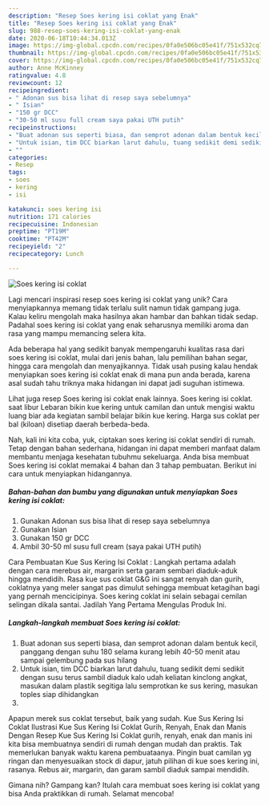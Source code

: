 ```yaml
---
description: "Resep Soes kering isi coklat yang Enak"
title: "Resep Soes kering isi coklat yang Enak"
slug: 988-resep-soes-kering-isi-coklat-yang-enak
date: 2020-06-18T10:44:34.013Z
image: https://img-global.cpcdn.com/recipes/0fa0e506bc05e41f/751x532cq70/soes-kering-isi-coklat-foto-resep-utama.jpg
thumbnail: https://img-global.cpcdn.com/recipes/0fa0e506bc05e41f/751x532cq70/soes-kering-isi-coklat-foto-resep-utama.jpg
cover: https://img-global.cpcdn.com/recipes/0fa0e506bc05e41f/751x532cq70/soes-kering-isi-coklat-foto-resep-utama.jpg
author: Anne McKinney
ratingvalue: 4.8
reviewcount: 12
recipeingredient:
- " Adonan sus bisa lihat di resep saya sebelumnya"
- " Isian"
- "150 gr DCC"
- "30-50 ml susu full cream saya pakai UTH putih"
recipeinstructions:
- "Buat adonan sus seperti biasa, dan semprot adonan dalam bentuk kecil, panggang dengan suhu 180 selama kurang lebih 40-50 menit atau sampai gelembung pada sus hilang"
- "Untuk isian, tim DCC biarkan larut dahulu, tuang sedikit demi sedikit dengan susu terus sambil diaduk kalo udah keliatan kinclong angkat, masukan dalam plastik segitiga lalu semprotkan ke sus kering, masukan toples siap dihidangkan"
- ""
categories:
- Resep
tags:
- soes
- kering
- isi

katakunci: soes kering isi 
nutrition: 171 calories
recipecuisine: Indonesian
preptime: "PT19M"
cooktime: "PT42M"
recipeyield: "2"
recipecategory: Lunch

---
```



![Soes kering isi coklat](https://img-global.cpcdn.com/recipes/0fa0e506bc05e41f/751x532cq70/soes-kering-isi-coklat-foto-resep-utama.jpg)

Lagi mencari inspirasi resep soes kering isi coklat yang unik? Cara menyiapkannya memang tidak terlalu sulit namun tidak gampang juga. Kalau keliru mengolah maka hasilnya akan hambar dan bahkan tidak sedap. Padahal soes kering isi coklat yang enak seharusnya memiliki aroma dan rasa yang mampu memancing selera kita.

Ada beberapa hal yang sedikit banyak mempengaruhi kualitas rasa dari soes kering isi coklat, mulai dari jenis bahan, lalu pemilihan bahan segar, hingga cara mengolah dan menyajikannya. Tidak usah pusing kalau hendak menyiapkan soes kering isi coklat enak di mana pun anda berada, karena asal sudah tahu triknya maka hidangan ini dapat jadi suguhan istimewa.

Lihat juga resep Soes kering isi coklat enak lainnya. Soes kering isi coklat. saat libur Lebaran bikin kue kering untuk camilan dan untuk mengisi waktu luang biar ada kegiatan sambil belajar bikin kue kering. Harga sus coklat per bal (kiloan) disetiap daerah berbeda-beda.


Nah, kali ini kita coba, yuk, ciptakan soes kering isi coklat sendiri di rumah. Tetap dengan bahan sederhana, hidangan ini dapat memberi manfaat dalam membantu menjaga kesehatan tubuhmu sekeluarga. Anda bisa membuat Soes kering isi coklat memakai 4 bahan dan 3 tahap pembuatan. Berikut ini cara untuk menyiapkan hidangannya.

<!--inarticleads1-->

##### Bahan-bahan dan bumbu yang digunakan untuk menyiapkan Soes kering isi coklat:

1. Gunakan  Adonan sus bisa lihat di resep saya sebelumnya
1. Gunakan  Isian
1. Gunakan 150 gr DCC
1. Ambil 30-50 ml susu full cream (saya pakai UTH putih)


Cara Pembuatan Kue Sus Kering Isi Coklat : Langkah pertama adalah dengan cara merebus air, margarin serta garam sembari diaduk-aduk hingga mendidih. Rasa kue sus coklat G&amp;G ini sangat renyah dan gurih, coklatnya yang meler sangat pas dimulut sehingga membuat ketagihan bagi yang pernah mencicipinya. Soes kering coklat ini selain sebagai cemilan selingan dikala santai. Jadilah Yang Pertama Mengulas Produk Ini. 

<!--inarticleads2-->

##### Langkah-langkah membuat Soes kering isi coklat:

1. Buat adonan sus seperti biasa, dan semprot adonan dalam bentuk kecil, panggang dengan suhu 180 selama kurang lebih 40-50 menit atau sampai gelembung pada sus hilang
1. Untuk isian, tim DCC biarkan larut dahulu, tuang sedikit demi sedikit dengan susu terus sambil diaduk kalo udah keliatan kinclong angkat, masukan dalam plastik segitiga lalu semprotkan ke sus kering, masukan toples siap dihidangkan
1. 


Apapun merek sus coklat tersebut, baik yang sudah. Kue Sus Kering Isi Coklat Ilustrasi Kue Sus Kering Isi Coklat Gurih, Renyah, Enak dan Manis Dengan Resep Kue Sus Kering Isi Coklat gurih, renyah, enak dan manis ini kita bisa membuatnya sendiri di rumah dengan mudah dan praktis. Tak memerlukan banyak waktu karena pembuataanya. Pingin buat camilan yg ringan dan menyesuaikan stock di dapur, jatuh pilihan di kue soes kering ini, rasanya. Rebus air, margarin, dan garam sambil diaduk sampai mendidih. 

Gimana nih? Gampang kan? Itulah cara membuat soes kering isi coklat yang bisa Anda praktikkan di rumah. Selamat mencoba!
